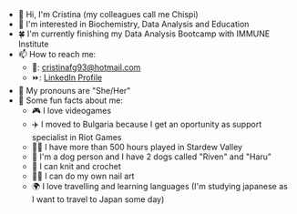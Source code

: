 ##
- 👋 Hi, I'm Cristina (my colleagues call me Chispi) 
- 👀 I'm interested in Biochemistry, Data Analysis and Education
- 🍀 I'm currently finishing my Data Analysis Bootcamp with IMMUNE Institute
- 📫 How to reach me: 
  - 📧: cristinafg93@hotmail.com
  - ⏩: <a href="https://www.linkedin.com/in/cristina-fuentes-gutiérrez-9467a7139/" target="_blank">LinkedIn Profile</a>
- 🌸 My pronouns are "She/Her"
- 🌈 Some fun facts about me:
   - 🎮 I love videogames
   - ✈️ I moved to Bulgaria because I get an oportunity as support specialist in Riot Games
   - 🐷🦋 I have more than 500 hours played in Stardew Valley
   - 🐶 I'm a dog person and I have 2 dogs called "Riven" and "Haru"
   - 🎨 I can knit and crochet
   - 💅🏻 I can do my own nail art
   - 🌍 I love travelling and learning languages (I'm studying japanese as I want to travel to Japan some day)
     
